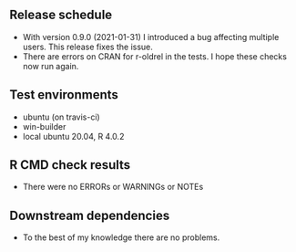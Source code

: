 ## Release schedule

- With version 0.9.0 (2021-01-31) I introduced a bug affecting multiple users.
This release fixes the issue.
- There are errors on CRAN for r-oldrel in the tests. I hope these checks now
  run again.

## Test environments

* ubuntu (on travis-ci)
* win-builder
* local ubuntu 20.04, R 4.0.2

## R CMD check results

* There were no ERRORs or WARNINGs or NOTEs

## Downstream dependencies

* To the best of my knowledge there are no problems.
